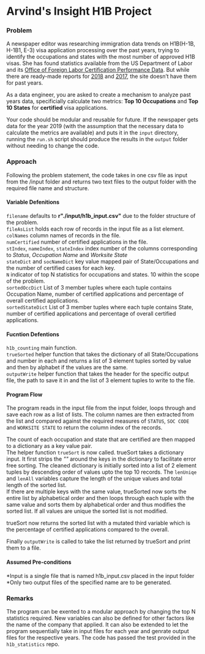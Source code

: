 # Arvind's Insight H1B Project
### Problem 
A newspaper editor was researching immigration data trends on H1B(H-1B, H-1B1, E-3) visa application processing over the past years, trying to identify the occupations and states with the most number of approved H1B visas. She has found statistics available from the US Department of Labor and its [Office of Foreign Labor Certification Performance Data](https://www.foreignlaborcert.doleta.gov/performancedata.cfm#dis). But while there are ready-made reports for [2018](https://www.foreignlaborcert.doleta.gov/pdf/PerformanceData/2018/H-1B_Selected_Statistics_FY2018_Q4.pdf) and [2017](https://www.foreignlaborcert.doleta.gov/pdf/PerformanceData/2017/H-1B_Selected_Statistics_FY2017.pdf), the site doesn’t have them for past years. 

As a data engineer, you are asked to create a mechanism to analyze past years data, specificially calculate two metrics: **Top 10 Occupations** and **Top 10 States** for **certified** visa applications.

Your code should be modular and reusable for future. If the newspaper gets data for the year 2019 (with the assumption that the necessary data to calculate the metrics are available) and puts it in the `input` directory, running the `run.sh` script should produce the results in the `output` folder without needing to change the code.

### Approach
Following the problem statement, the code takes in one csv file as input from the /input folder and returns two text files to the output folder with the required file name and structure.

#### Variable Defenitions
`filename` defaults to **r"./input/h1b_input.csv"** due to the folder structure of the problem.  
`fileAsList` holds each row of records in the input file as a list element.  
`colNames` column names of records in the file.  
`numCertified` number of certified applications in the file.  
`stIndex`, `nameIndex`, `stateIndex` index number of the columns corresponding to *Status*, *Occupation Name* and *Worksite State*  
`stateDict` and `socNameDict` key value mapped pair of State/Occupations and the number of certified cases for each key.  
`N` indicator of top N statistics for occupations and states. 10 within the scope of the problem.  
`sortedOccDict` List of 3 member tuples where each tuple contains Occupation Name, number of certified applications and percentage of overall certified applications.  
`sortedStateDict` List of 3 member tuples where each tuple contains State, number of certified applications and percentage of overall certified applications.  

#### Fucntion Defentions
`h1b_counting` main function.  
`trueSorted` helper function that takes the dictionary of all State/Occupations and number in each and returns a list of 3 element tuples sorted by value and then by alphabet if the values are the same.  
`outputWrite` helper function that takes the header for the specific output file, the path to save it in and the list of 3 element tuples to write to the file.  

#### Program Flow
The program reads in the input file from the input folder, loops through and save each row as a list of lists. The column names are then extracted from the list and compared against the required measures of `STATUS`, `SOC CODE` and `WORKSITE STATE` to return the column index of the records.

The count of each occupation and state that are certified are then mapped to a dictionary as a key value pair.  
The helper function `trueSort` is now called. trueSort takes a dictionary input. It first strips the *""* around the keys in the dictionary to facilitate error free sorting. The cleaned dictionary is initially sorted into a list of 2 element tuples by descending order of values upto the top 10 records. The `lenUniqe` and `lenAll` variables capture the length of the unique values and total length of the sorted list.  
If there are multiple keys with the same value, trueSorted now sorts the entire list by alphabetical order and then loops through each tuple with the same value and sorts them by alphabetical order and thus modifies the sorted list. If all values are unique the sorted list is not modified.  

trueSort now returns the sorted list with a mutated third variable which is the percentage of certified applications compared to the overall.  

Finally `outputWrite` is called to take the list returned by trueSort and print them to a file.  

#### Assumed Pre-conditions
*Input is a single file that is named h1b_input.csv placed in the input folder
*Only two output files of the specified name are to be generated.

### Remarks
The program can be exented to a modular approach by changing the top N statistics required. New variables can also be defined for other factors like the name of the company that applied. It can also be extended to let the program sequentially take in input files for each year and genrate output files for the respective years. The code has passed the test provided in the `h1b_statistics` repo.
